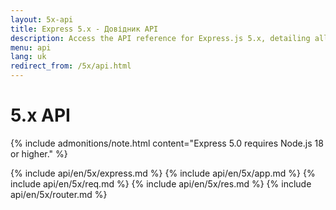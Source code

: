 ```yaml
---
layout: 5x-api
title: Express 5.x - Довідник API
description: Access the API reference for Express.js 5.x, detailing all modules, methods, and properties for building web applications with this latest version.
menu: api
lang: uk
redirect_from: /5x/api.html
---
```


<div id="api-doc" markdown="1">

  <h1>5.x API</h1>

{% include admonitions/note.html content="Express 5.0 requires Node.js 18 or higher." %}

{% include api/en/5x/express.md %}
{% include api/en/5x/app.md %}
{% include api/en/5x/req.md %}
{% include api/en/5x/res.md %}
{% include api/en/5x/router.md %}

</div>
